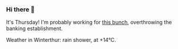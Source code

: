 ### Hi there :wave:

It's Thursday! I'm probably working for [this bunch](https://github.com/kohofinancial), overthrowing the banking establishment.

Weather in Winterthur: rain shower, at +14°C.

